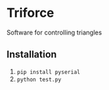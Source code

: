 # Triforce

Software for controlling triangles

## Installation

1. `pip install pyserial`
2. `python test.py`